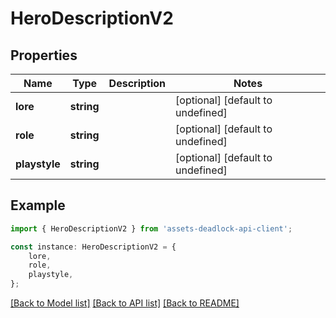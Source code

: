 # HeroDescriptionV2


## Properties

Name | Type | Description | Notes
------------ | ------------- | ------------- | -------------
**lore** | **string** |  | [optional] [default to undefined]
**role** | **string** |  | [optional] [default to undefined]
**playstyle** | **string** |  | [optional] [default to undefined]

## Example

```typescript
import { HeroDescriptionV2 } from 'assets-deadlock-api-client';

const instance: HeroDescriptionV2 = {
    lore,
    role,
    playstyle,
};
```

[[Back to Model list]](../README.md#documentation-for-models) [[Back to API list]](../README.md#documentation-for-api-endpoints) [[Back to README]](../README.md)
